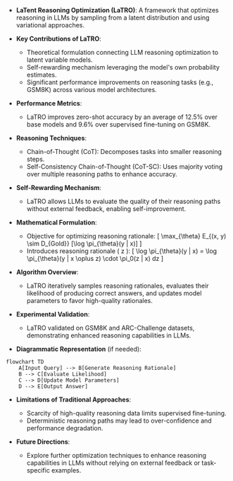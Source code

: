 - **LaTent Reasoning Optimization (LaTRO)**: A framework that optimizes reasoning in LLMs by sampling from a latent distribution and using variational approaches.
  
- **Key Contributions of LaTRO**:
  - Theoretical formulation connecting LLM reasoning optimization to latent variable models.
  - Self-rewarding mechanism leveraging the model's own probability estimates.
  - Significant performance improvements on reasoning tasks (e.g., GSM8K) across various model architectures.

- **Performance Metrics**:
  - LaTRO improves zero-shot accuracy by an average of 12.5% over base models and 9.6% over supervised fine-tuning on GSM8K.

- **Reasoning Techniques**:
  - Chain-of-Thought (CoT): Decomposes tasks into smaller reasoning steps.
  - Self-Consistency Chain-of-Thought (CoT-SC): Uses majority voting over multiple reasoning paths to enhance accuracy.

- **Self-Rewarding Mechanism**:
  - LaTRO allows LLMs to evaluate the quality of their reasoning paths without external feedback, enabling self-improvement.

- **Mathematical Formulation**:
  - Objective for optimizing reasoning rationale:
    \[
    \max_{\theta} E_{(x, y) \sim D_{Gold}} [\log \pi_{\theta}(y | x)]
    \]
  - Introduces reasoning rationale \( z \):
    \[
    \log \pi_{\theta}(y | x) = \log \pi_{\theta}(y | x \oplus z) \cdot \pi_0(z | x) dz
    \]

- **Algorithm Overview**:
  - LaTRO iteratively samples reasoning rationales, evaluates their likelihood of producing correct answers, and updates model parameters to favor high-quality rationales.

- **Experimental Validation**:
  - LaTRO validated on GSM8K and ARC-Challenge datasets, demonstrating enhanced reasoning capabilities in LLMs.

- **Diagrammatic Representation** (if needed):
```mermaid
flowchart TD
    A[Input Query] --> B[Generate Reasoning Rationale]
    B --> C[Evaluate Likelihood]
    C --> D[Update Model Parameters]
    D --> E[Output Answer]
```

- **Limitations of Traditional Approaches**:
  - Scarcity of high-quality reasoning data limits supervised fine-tuning.
  - Deterministic reasoning paths may lead to over-confidence and performance degradation.

- **Future Directions**:
  - Explore further optimization techniques to enhance reasoning capabilities in LLMs without relying on external feedback or task-specific examples.